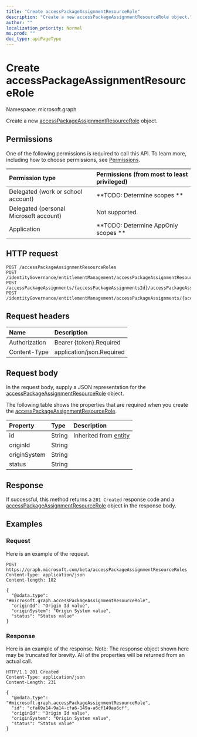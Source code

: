 ```yaml
---
title: "Create accessPackageAssignmentResourceRole"
description: "Create a new accessPackageAssignmentResourceRole object."
author: ""
localization_priority: Normal
ms.prod: ""
doc_type: apiPageType
---
```


# Create accessPackageAssignmentResourceRole

Namespace: microsoft.graph

Create a new [accessPackageAssignmentResourceRole](../resources/accesspackageassignmentresourcerole.md) object.

## Permissions
One of the following permissions is required to call this API. To learn more, including how to choose permissions, see [Permissions](/concepts/permissions-reference.md).

|Permission type|Permissions (from most to least privileged)|
|:---|:---|
|Delegated (work or school account)|**TODO: Determine scopes **|
|Delegated (personal Microsoft account)|Not supported.|
|Application|**TODO: Determine AppOnly scopes **|

## HTTP request
<!-- {
  "blockType": "ignored"
}
-->
``` http
POST /accessPackageAssignmentResourceRoles
POST /identityGovernance/entitlementManagement/accessPackageAssignmentResourceRoles
POST /accessPackageAssignments/{accessPackageAssignmentsId}/accessPackageAssignmentResourceRoles
POST /identityGovernance/entitlementManagement/accessPackageAssignments/{accessPackageAssignmentId}/accessPackageAssignmentResourceRoles
```

## Request headers
|Name|Description|
|:---|:---|
|Authorization|Bearer {token}.Required|
|Content-Type|application/json.Required|

## Request body
In the request body, supply a JSON representation for the [accessPackageAssignmentResourceRole](../resources/accesspackageassignmentresourcerole.md) object.

The following table shows the properties that are required when you create the [accessPackageAssignmentResourceRole](../resources/accesspackageassignmentresourcerole.md).

|Property|Type|Description|
|:---|:---|:---|
|id|String| Inherited from [entity](../resources/entity.md)|
|originId|String||
|originSystem|String||
|status|String||



## Response
If successful, this method returns a `201 Created` response code and a [accessPackageAssignmentResourceRole](../resources/accesspackageassignmentresourcerole.md) object in the response body.

## Examples

### Request
Here is an example of the request.
<!-- {
  "blockType": "request",
  "name": "create_accesspackageassignmentresourcerole_from_accesspackageassignmentresourceroles"
}
-->
``` http
POST https://graph.microsoft.com/beta/accessPackageAssignmentResourceRoles
Content-type: application/json
Content-length: 182

{
  "@odata.type": "#microsoft.graph.accessPackageAssignmentResourceRole",
  "originId": "Origin Id value",
  "originSystem": "Origin System value",
  "status": "Status value"
}
```

### Response
Here is an example of the response. Note: The response object shown here may be truncated for brevity. All of the properties will be returned from an actual call.
<!-- {
  "blockType": "response",
  "truncated": true,
  "@odata.type": "microsoft.graph.accesspackageassignmentresourcerole"
}
-->
``` http
HTTP/1.1 201 Created
Content-Type: application/json
Content-Length: 231

{
  "@odata.type": "#microsoft.graph.accessPackageAssignmentResourceRole",
  "id": "cfa69a14-9a14-cfa6-149a-a6cf149aa6cf",
  "originId": "Origin Id value",
  "originSystem": "Origin System value",
  "status": "Status value"
}
```


